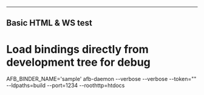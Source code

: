 ------------------------------------------------------------------------
   Basic HTML & WS test
------------------------------------------------------------------------

  # Load bindings directly from development tree for debug
  AFB_BINDER_NAME='sample' afb-daemon --verbose --verbose --token="" --ldpaths=build --port=1234 --roothttp=htdocs

